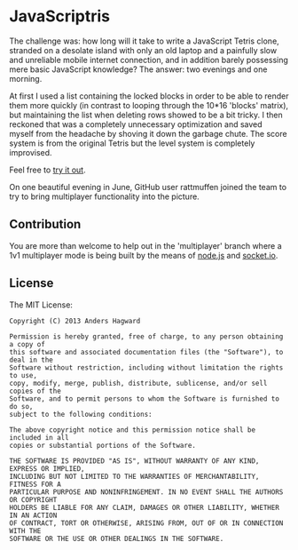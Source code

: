﻿# JavaScriptris

The challenge was: how long will it take to write a JavaScript Tetris clone,
stranded on a desolate island with only an old laptop and a painfully slow and
unreliable mobile internet connection, and in addition barely possessing mere
basic JavaScript knowledge? The answer: two evenings and one morning.

At first I used a list containing the locked blocks in order to be able to
render them more quickly (in contrast to looping through the 10*16 'blocks'
matrix), but maintaining the list when deleting rows showed to be a bit
tricky. I then reckoned that was a completely unnecessary optimization and
saved myself from the headache by shoving it down the garbage chute. The score
system is from the original Tetris but the level system is completely improvised.

Feel free to [try it out](https://dl.dropboxusercontent.com/u/334931/game.html).

On one beautiful evening in June, GitHub user rattmuffen joined the team to
try to bring multiplayer functionality into the picture.

## Contribution

You are more than welcome to help out in the 'multiplayer' branch where a 1v1
multiplayer mode is being built by the means of [node.js](http://nodejs.org/)
and [socket.io](http://socket.io/).

## License

The MIT License:

	Copyright (C) 2013 Anders Hagward

	Permission is hereby granted, free of charge, to any person obtaining a copy of
	this software and associated documentation files (the "Software"), to deal in the
	Software without restriction, including without limitation the rights to use,
	copy, modify, merge, publish, distribute, sublicense, and/or sell copies of the
	Software, and to permit persons to whom the Software is furnished to do so,
	subject to the following conditions:

	The above copyright notice and this permission notice shall be included in all
	copies or substantial portions of the Software.

	THE SOFTWARE IS PROVIDED "AS IS", WITHOUT WARRANTY OF ANY KIND, EXPRESS OR IMPLIED,
	INCLUDING BUT NOT LIMITED TO THE WARRANTIES OF MERCHANTABILITY, FITNESS FOR A
	PARTICULAR PURPOSE AND NONINFRINGEMENT. IN NO EVENT SHALL THE AUTHORS OR COPYRIGHT
	HOLDERS BE LIABLE FOR ANY CLAIM, DAMAGES OR OTHER LIABILITY, WHETHER IN AN ACTION
	OF CONTRACT, TORT OR OTHERWISE, ARISING FROM, OUT OF OR IN CONNECTION WITH THE
	SOFTWARE OR THE USE OR OTHER DEALINGS IN THE SOFTWARE.